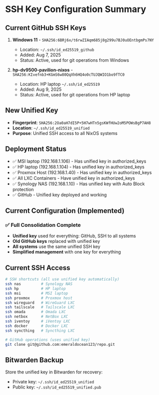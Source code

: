 # SSH Key Configuration Summary

## Current GitHub SSH Keys
1. **Windows 11** - `SHA256:6BRj6x/t6rwZIAqm685j8g299u7BJ0uOEntbgmPs7NY`
   - Location: `~/.ssh/id_ed25519_github`
   - Added: Aug 7, 2025
   - Status: Active, used for git operations from Windows

2. **hp-dv9500-pavilion-nixos** - `SHA256:KIvefnb3+KGmS6w80QqXh6HQ4o0cTUJQWIO1bo9fTC0`
   - Location: HP laptop `~/.ssh/id_ed25519`
   - Added: Aug 9, 2025
   - Status: Active, used for git operations from HP laptop

## New Unified Key
- **Fingerprint**: `SHA256:2Oa0aH7dI5P+5H7wHTn5gsKWfHUw2oM5POWsBgP7AH8`
- **Location**: `~/.ssh/id_ed25519_unified`
- **Purpose**: Unified SSH access to all NixOS systems

## Deployment Status
- ✅ MSI laptop (192.168.1.106) - Has unified key in authorized_keys
- ✅ HP laptop (192.168.1.104) - Has unified key in authorized_keys
- ✅ Proxmox Host (192.168.1.40) - Has unified key in authorized_keys
- ✅ All LXC Containers - Have unified key in authorized_keys
- ✅ Synology NAS (192.168.1.10) - Has unified key with Auto Block protection
- ✅ GitHub - Unified key deployed and working

## Current Configuration (Implemented)

### ✅ Full Consolidation Complete
- **Unified key** used for everything: GitHub, SSH to all systems
- **Old GitHub keys** replaced with unified key
- **All systems** use the same unified SSH key
- **Simplified management** with one key for everything

## Current SSH Access
```bash
# SSH shortcuts (all use unified key automatically)
ssh nas         # Synology NAS
ssh hp          # HP laptop  
ssh msi         # MSI laptop
ssh proxmox     # Proxmox host
ssh wireguard   # WireGuard LXC
ssh tailscale   # Tailscale LXC
ssh omada       # Omada LXC
ssh netbox      # NetBox LXC
ssh iventoy     # iVentoy LXC
ssh docker      # Docker LXC
ssh syncthing   # Syncthing LXC

# GitHub operations (uses unified key)
git clone git@github.com:emeraldocean123/repo.git
```

## Bitwarden Backup
Store the unified key in Bitwarden for recovery:
- Private key: `~/.ssh/id_ed25519_unified`
- Public key: `~/.ssh/id_ed25519_unified.pub`